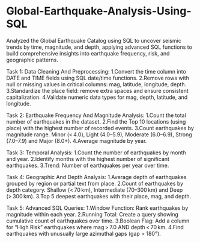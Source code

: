 # Global-Earthquake-Analysis-Using-SQL
Analyzed the Global Earthquake Catalog using SQL to uncover seismic trends by time, magnitude, and depth, applying advanced SQL functions to build comprehensive insights into earthquake frequency, risk, and geographic patterns.

Task 1:
Data Cleaning And Preprocessing:
1.Convert the time column into DATE and TIME fields using SQL date/time functions.
2.Remove rows with null or missing values in critical columns: mag, latitude, longitude, depth.
3.Standardize the place field: remove extra spaces and ensure consistent capitalization.
4.Validate numeric data types for mag, depth, latitude, and longitude.

Task 2:
Earthquake Frequency And Magnitude Analysis:
1.Count the total number of earthquakes in the dataset.
2.Find the Top 10 locations (using place) with the highest number of recorded events.
3.Count earthquakes by magnitude range. Minor (< 4.0), Light (4.0–5.9), Moderate (6.0–6.9), Strong (7.0–7.9) and Major (8.0+).
4.Average magnitude by year.

Task 3:
Temporal Analysis:
1.Count the number of earthquakes by month and year.
2.Identify months with the highest number of significant earthquakes.
3.Trend: Number of earthquakes per year over time.

Task 4:
Geographic And Depth Analysis:
1.Average depth of earthquakes grouped by region or partial text from place.
2.Count of earthquakes by depth category. Shallow (< 70 km), Intermediate (70–300 km) and Deep (> 300 km).
3.Top 5 deepest earthquakes with their place, mag, and depth.

Task 5:
Advanced SQL Queries:
1.Window Function: Rank earthquakes by magnitude within each year.
2.Running Total: Create a query showing cumulative count of earthquakes over time.
3.Boolean Flag: Add a column for “High Risk” earthquakes where mag > 7.0 AND depth < 70 km.
4.Find earthquakes with unusually large azimuthal gaps (gap > 180°).

